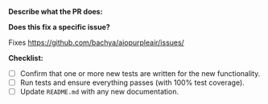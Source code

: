 **Describe what the PR does:**

**Does this fix a specific issue?**

Fixes https://github.com/bachya/aiopurpleair/issues/<ISSUE ID>

**Checklist:**

- [ ] Confirm that one or more new tests are written for the new functionality.
- [ ] Run tests and ensure everything passes (with 100% test coverage).
- [ ] Update `README.md` with any new documentation.
